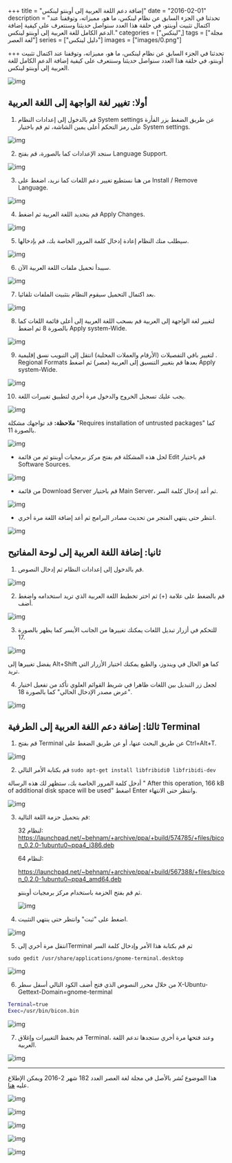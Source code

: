 +++
title = "إضافة دعم اللغة العربية إلى أوبنتو لينكس"
date = "2016-02-01"
description = "تحدثنا في الجزء السابق عن نظام لينكس، ما هو، مميزاته، وتوقفنا عند اكتمال تثبيت أوبنتو، في حلقة هذا العدد سنواصل حديثنا وسنتعرف على كيفية إضافة الدعم الكامل للغة العربية إلى أوبنتو لينكس."
categories = ["لينكس",]
tags = ["مجلة لغة العصر"]
series = ["دليل لينكس"]
images = ["images/0.png"]

+++
تحدثنا في الجزء السابق عن نظام لينكس، ما هو، مميزاته، وتوقفنا عند اكتمال تثبيت أوبنتو، في حلقة هذا العدد سنواصل حديثنا وسنتعرف على كيفية إضافة الدعم الكامل للغة العربية إلى أوبنتو لينكس.

![img](images/0.png)

##  أولا: تغيير لغة الواجهة إلى اللغة العربية

1. قم بالدخول إلى إعدادات النظام System settings عن طريق الضغط بزر الفأرة على رمز التحكم أعلى يمين الشاشة، ثم قم باختيار System settings.

![img](images/1.png)

2. ستجد الإعدادات كما بالصورة، قم بفتح Language Support.

![img](images/2.png)

3. من هنا نستطيع تغيير دعم اللغات كما نريد، اضغط على Install / Remove Language.

![img](images/3.png)

4. قم بتحديد اللغة العربية ثم اضغط Apply Changes.

![img](images/4.png)

5. سيطلب منك النظام إعادة إدخال كلمة المرور الخاصة بك، قم بإدخالها.

![img](images/5.png)

6. سيبدأ تحميل ملفات اللغة العربية الآن.

![img](images/6.png)

7. بعد اكتمال التحميل سيقوم النظام بتثبيت الملفات تلقائيا.

![img](images/7.png)

8. لتغيير لغة الواجهة إلى العربية قم بسحب اللغة العربية إلى أعلى قائمة اللغات كما بالصورة 8 ثم اضغط Apply system-Wide.

![img](images/8.png)

9. لتغيير باقي التفصيلات (الأرقام والعملات المحلية) انتقل إلى التبويب نسق إقليمية . Regional Formats بعدها قم بتغيير التنسيق إلى العربية (مصر) ثم اضغط Apply system-Wide.

![img](images/9.png)

10. يجب عليك تسجيل الخروج والدخول مرة أخري لتطبيق تغييرات اللغة.

![img](images/10.png)

**ملاحظة:** قد تواجهك مشكلة "Requires installation of untrusted packages" كما بالصورة 11.

![img](images/11.png)

- لحل هذه المشكلة قم بفتح مركز برمجيات أوبنتو ثم من قائمة Edit قم باختيار Software Sources.

![img](images/12.png)

- من قائمة Download Server قم باختيار Main Server، ثم أعد إدخال كلمة السر.

![img](images/13.png)

- انتظر حتى ينتهي المتجر من تحديث مصادر البرامج ثم أعد إضافة اللغة مرة أخري.

![img](images/14.png)

## ثانيا: إضافة اللغة العربية إلى لوحة المفاتيح

1. قم بالدخول إلى إعدادات النظام ثم إدخال النصوص.

![img](images/15.png)

2. قم بالضغط على علامة (+) ثم اختر تخطيط اللغة العربية الذي تريد استخدامه واضغط أضف.

![img](images/16.png)

3. للتحكم في أزرار تبديل اللغات يمكنك تغييرها من الجانب الأيسر كما يظهر بالصورة 17.

![img](images/17.png)

يفضل تغييرها إلى Alt+Shift كما هو الحال في ويندوز، والطبع يمكنك اختيار الأزرار التي تريد.

4. لجعل زر التبديل بين اللغات ظاهرا في شريط القوائم العلوي تأكد من تفعيل اختيار "عرض مصدر الإدخال الحالي" كما بالصورة 18.

![img](images/18.png)

## ثالثا: إضافة دعم اللغة العربية إلى الطرفية Terminal

1. قم بفتح Terminal عن طريق البحث عنها، أو عن طريق الضغط على Ctrl+Alt+T.

![img](images/19.png)

2. قم بكتابة الأمر التالي `sudo apt-get install libfribidi0 libfribidi-dev`

أدخل كلمة المرور الخاصة بك، ستظهر لك هذه الرسالة " After this operation, 166 kB of additional disk space will be used" اضغط Enter وانتظر حتى الانتهاء.

![img](images/20.png)

3. قم بتحميل حزمة اللغة التالية:

   لنظام 32: https://launchpad.net/~behnam/+archive/ppa/+build/574785/+files/bicon_0.2.0-1ubuntu0~ppa4_i386.deb

   لنظام 64:

   https://launchpad.net/~behnam/+archive/ppa/+build/567388/+files/bicon_0.2.0-1ubuntu0~ppa4_amd64.deb

   ثم قم بفتح الحزمة باستخدام مركز برمجيات أوبنتو.

   ![img](images/21.png)

4. اضغط على "ثبت" وانتظر حتى ينتهي التثبيت.

![img](images/22.png)

5. انتقل مرة أخري إلىTerminal ثم قم بكتابة هذا الأمر وإدخال كلمة السر

`sudo gedit /usr/share/applications/gnome-terminal.desktop`

![img](images/23.png)

6. من خلال محرر النصوص الذي فتح أضف الكود التالي أسفل سطر X-Ubuntu-Gettext-Domain=gnome-terminal

```bash
Terminal=true
Exec=/usr/bin/bicon.bin
```

![img](images/24.png)

7. قم بحفظ التغييرات وإغلاق Terminal، وعند فتحها مرة أخري ستجدها تدعم اللغة العربية.

![img](images/25.png)

---

هذا الموضوع نُشر باﻷصل في مجلة لغة العصر العدد 182 شهر 2-2016 ويمكن الإطلاع عليه [هنا](https://drive.google.com/file/d/1Wx26dCh98PhkzJd_LJXU3NHNbzh88u1-/view?usp=sharing).

![img](images/182-1.png)

![img](images/182-3.png)

![img](images/182-4.png)

![img](images/182-5.png)

![img](images/182-6.png)

